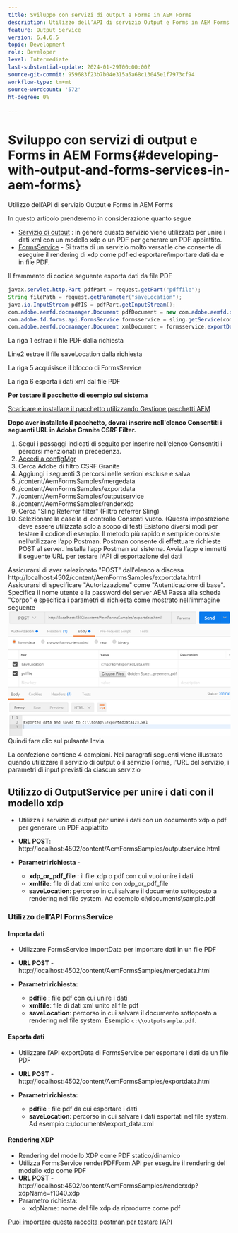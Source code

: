 ```yaml
---
title: Sviluppo con servizi di output e Forms in AEM Forms
description: Utilizzo dell’API di servizio Output e Forms in AEM Forms
feature: Output Service
version: 6.4,6.5
topic: Development
role: Developer
level: Intermediate
last-substantial-update: 2024-01-29T00:00:00Z
source-git-commit: 959683f23b7b04e315a5a68c13045e1f7973cf94
workflow-type: tm+mt
source-wordcount: '572'
ht-degree: 0%

---
```


# Sviluppo con servizi di output e Forms in AEM Forms{#developing-with-output-and-forms-services-in-aem-forms}

Utilizzo dell’API di servizio Output e Forms in AEM Forms

In questo articolo prenderemo in considerazione quanto segue

* [Servizio di output](https://developer.adobe.com/experience-manager/reference-materials/6-5/forms/javadocs/index.html?com/adobe/fd/output/api/OutputService.html) : in genere questo servizio viene utilizzato per unire i dati xml con un modello xdp o un PDF per generare un PDF appiattito.
* [FormsService](https://developer.adobe.com/experience-manager/reference-materials/6-5/forms/javadocs/com/adobe/fd/forms/api/FormsService.html) - Si tratta di un servizio molto versatile che consente di eseguire il rendering di xdp come pdf ed esportare/importare dati da e in file PDF.


Il frammento di codice seguente esporta dati da file PDF

```java
javax.servlet.http.Part pdfPart = request.getPart("pdffile");
String filePath = request.getParameter("saveLocation");
java.io.InputStream pdfIS = pdfPart.getInputStream();
com.adobe.aemfd.docmanager.Document pdfDocument = new com.adobe.aemfd.docmanager.Document(pdfIS);
com.adobe.fd.forms.api.FormsService formsservice = sling.getService(com.adobe.fd.forms.api.FormsService.class);
com.adobe.aemfd.docmanager.Document xmlDocument = formsservice.exportData(pdfDocument,com.adobe.fd.forms.api.DataFormat.Auto);
```

La riga 1 estrae il file PDF dalla richiesta

Line2 estrae il file saveLocation dalla richiesta

La riga 5 acquisisce il blocco di FormsService

La riga 6 esporta i dati xml dal file PDF

**Per testare il pacchetto di esempio sul sistema**

[Scaricare e installare il pacchetto utilizzando Gestione pacchetti AEM](assets/using-output-and-form-service-api.zip)




**Dopo aver installato il pacchetto, dovrai inserire nell&#39;elenco Consentiti i seguenti URL in Adobe Granite CSRF Filter.**

1. Segui i passaggi indicati di seguito per inserire nell&#39;elenco Consentiti i percorsi menzionati in precedenza.
1. [Accedi a configMgr](http://localhost:4502/system/console/configMgr)
1. Cerca Adobe di filtro CSRF Granite
1. Aggiungi i seguenti 3 percorsi nelle sezioni escluse e salva
1. /content/AemFormsSamples/mergedata
1. /content/AemFormsSamples/exportdata
1. /content/AemFormsSamples/outputservice
1. /content/AemFormsSamples/renderxdp
1. Cerca &quot;Sling Referrer filter&quot; (Filtro referrer Sling)
1. Selezionare la casella di controllo Consenti vuoto. (Questa impostazione deve essere utilizzata solo a scopo di test) Esistono diversi modi per testare il codice di esempio. Il metodo più rapido e semplice consiste nell’utilizzare l’app Postman. Postman consente di effettuare richieste POST al server. Installa l’app Postman sul sistema.
Avvia l’app e immetti il seguente URL per testare l’API di esportazione dei dati

Assicurarsi di aver selezionato &quot;POST&quot; dall&#39;elenco a discesa http://localhost:4502/content/AemFormsSamples/exportdata.html Assicurarsi di specificare &quot;Autorizzazione&quot; come &quot;Autenticazione di base&quot;. Specifica il nome utente e la password del server AEM Passa alla scheda &quot;Corpo&quot; e specifica i parametri di richiesta come mostrato nell’immagine seguente
![esportare](assets/postexport.png)
Quindi fare clic sul pulsante Invia

La confezione contiene 4 campioni. Nei paragrafi seguenti viene illustrato quando utilizzare il servizio di output o il servizio Forms, l&#39;URL del servizio, i parametri di input previsti da ciascun servizio

## Utilizzo di OutputService per unire i dati con il modello xdp

* Utilizza il servizio di output per unire i dati con un documento xdp o pdf per generare un PDF appiattito
* **URL POST**: http://localhost:4502/content/AemFormsSamples/outputservice.html
* **Parametri richiesta -**

   * **xdp_or_pdf_file** : il file xdp o pdf con cui vuoi unire i dati
   * **xmlfile**: file di dati xml unito con xdp_or_pdf_file
   * **saveLocation**: percorso in cui salvare il documento sottoposto a rendering nel file system. Ad esempio c:\\documents\\sample.pdf

### Utilizzo dell’API FormsService

#### Importa dati

* Utilizzare FormsService importData per importare dati in un file PDF
* **URL POST** - http://localhost:4502/content/AemFormsSamples/mergedata.html

* **Parametri richiesta:**

   * **pdfile** : file pdf con cui unire i dati
   * **xmlfile**: file di dati xml unito al file pdf
   * **saveLocation**: percorso in cui salvare il documento sottoposto a rendering nel file system. Esempio `c:\\outputsample.pdf`.

#### Esporta dati

* Utilizzare l’API exportData di FormsService per esportare i dati da un file PDF
* **URL POST** - http://localhost:4502/content/AemFormsSamples/exportdata.html
* **Parametri richiesta:**

   * **pdfile** : file pdf da cui esportare i dati
   * **saveLocation**: percorso in cui salvare i dati esportati nel file system. Ad esempio c:\\documents\\export_data.xml

#### Rendering XDP

* Rendering del modello XDP come PDF statico/dinamico
* Utilizza FormsService renderPDFForm API per eseguire il rendering del modello xdp come PDF
* **URL POST** - http://localhost:4502/content/AemFormsSamples/renderxdp?xdpName=f1040.xdp
* Parametro richiesta:
   * xdpName: nome del file xdp da riprodurre come pdf

[Puoi importare questa raccolta postman per testare l’API](assets/UsingDocumentServicesInAEMForms.postman_collection.json)

